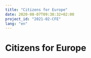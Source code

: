 ```yaml
---
title: "Citizens for Europe"
date: 2020-08-07T09:38:32+02:00
project_id: "2021-02-CFE"
lang: "en"
---
```

# Citizens for Europe